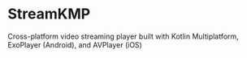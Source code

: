 # StreamKMP
Cross-platform video streaming player built with Kotlin Multiplatform, ExoPlayer (Android), and AVPlayer (iOS)
